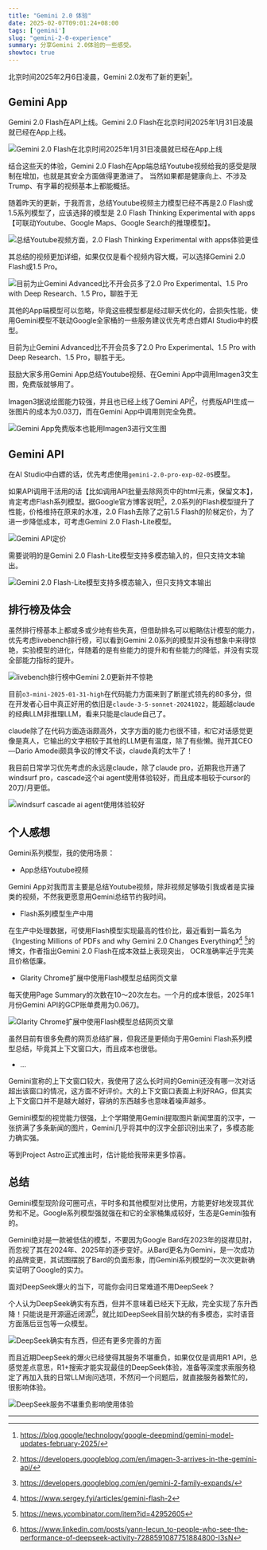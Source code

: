 ```yaml
---
title: "Gemini 2.0 体验"
date: 2025-02-07T09:01:24+08:00
tags: ['gemini']
slug: "gemini-2-0-experience"
summary: 分享Gemini 2.0体验的一些感受。
showtoc: true
---
```


北京时间2025年2月6日凌晨，Gemini 2.0发布了新的更新[^1]。

## Gemini App

Gemini 2.0 Flash在API上线。Gemini 2.0 Flash在北京时间2025年1月31日凌晨就已经在App上线。

![Gemini 2.0 Flash在北京时间2025年1月31日凌晨就已经在App上线](https://cdn.sa.net/2025/02/07/Ts4NeDbJxyviAEQ.webp)

结合这些天的体验，Gemini 2.0 Flash在App端总结Youtube视频给我的感受是限制在增加，也就是其安全方面做得更激进了。
当然如果都是健康向上、不涉及Trump、有字幕的视频基本上都能概括。

随着昨天的更新，于我而言，总结Youtube视频主力模型已经不再是2.0 Flash或1.5系列模型了，应该选择的模型是
2.0 Flash Thinking Experimental with apps【可联动Youtube、Google Maps、Google Search的推理模型】。

![总结Youtube视频方面，2.0 Flash Thinking Experimental with apps体验更佳](https://cdn.sa.net/2025/02/07/yQKMist3mTR6Ckg.webp)

其总结的视频更加详细，如果仅仅是看个视频内容大概，可以选择Gemini 2.0 Flash或1.5 Pro。

![目前为止Gemini Advanced比不开会员多了2.0 Pro Experimental、1.5 Pro with Deep Research、1.5 Pro，聊胜于无](https://cdn.sa.net/2025/02/07/7kxXjfmoFC5MhAB.webp)

其他的App端模型可以忽略，毕竟这些模型都是经过聊天优化的，会损失性能，使用Gemini模型不联动Google全家桶的一些服务建议优先考虑白嫖AI Studio中的模型。

目前为止Gemini Advanced比不开会员多了2.0 Pro Experimental、1.5 Pro with Deep Research、1.5 Pro，聊胜于无。

鼓励大家多用Gemini App总结Youtube视频、在Gemini App中调用Imagen3文生图，免费版就够用了。

Imagen3据说绘图能力较强，并且也已经上线了Gemini API[^2]，付费版API生成一张图片的成本为0.03刀，而在Gemini App中调用则完全免费。

![Gemini App免费版本也能用Imagen3进行文生图](https://cdn.sa.net/2025/02/07/WZC71GUijKXYNvh.webp)

## Gemini API

在AI Studio中白嫖的话，优先考虑使用`gemini-2.0-pro-exp-02-05`模型。

如果API调用干活用的话【比如调用API批量去除网页中的html元素，保留文本】，肯定考虑Flash系列模型。据Google官方博客说明[^3]，2.0系列的Flash模型提升了性能，价格维持在原来的水准，2.0 Flash去除了之前1.5 Flash的阶梯定价，为了进一步降低成本，可考虑Gemini 2.0 Flash-Lite模型。

![Gemini API定价](https://cdn.sa.net/2025/02/07/oStwX2IyWKFjQgl.webp)

需要说明的是Gemini 2.0 Flash-Lite模型支持多模态输入的，但只支持文本输出。

![Gemini 2.0 Flash-Lite模型支持多模态输入，但只支持文本输出](https://cdn.sa.net/2025/02/07/I9Yt3jwqQhNWcUO.webp)

## 排行榜及体会

虽然排行榜基本上都或多或少地有些失真，但借助排名可以粗略估计模型的能力，优先考虑livebench排行榜，可以看到Gemini 2.0系列的模型并没有想象中来得惊艳，实验模型的进化，伴随着的是有些能力的提升和有些能力的降低，并没有实现全部能力指标的提升。

![livebench排行榜中Gemini 2.0更新并不惊艳](https://cdn.sa.net/2025/02/07/WrXCmKbZg6Veojy.webp)

目前`o3-mini-2025-01-31-high`在代码能力方面来到了断崖式领先的80多分，但在开发者心目中真正好用的依旧是`claude-3-5-sonnet-20241022`，能超越claude的经典LLM非推理LLM，看来只能是claude自己了。

claude除了在代码方面造诣颇高外，文字方面的能力也很不错，和它对话感觉更像是真人，它输出的文字相较于其他的LLM更有温度，除了有些懒。抛开其CEO—Dario Amodei颇具争议的博文不谈，claude真的太牛了！

我目前日常学习优先考虑的永远是claude，除了claude pro，近期我也开通了windsurf pro，cascade这个ai agent使用体验较好，而且成本相较于cursor的20刀/月更低。

![windsurf cascade ai agent使用体验较好](https://cdn.sa.net/2025/02/07/Tj1Unk3zNbVORHZ.webp)

## 个人感想

Gemini系列模型，我的使用场景：

- App总结Youtube视频

Gemini App对我而言主要是总结Youtube视频，除非视频足够吸引我或者是实操类的视频，不然我更愿意用Gemini总结节约我时间。

- Flash系列模型生产中用

在生产中处理数据，可使用Flash模型实现最高的性价比，最近看到一篇名为《Ingesting Millions of PDFs and why Gemini 2.0 Changes Everything》[^4] [^5]的博文，作者指出Gemini 2.0 Flash在成本效益上表现突出，
OCR准确率近乎完美且价格低廉。

- Glarity Chrome扩展中使用Flash模型总结网页文章

每天使用Page Summary的次数在10～20次左右。一个月的成本很低，2025年1月份Gemini API的GCP账单费用为0.06刀。

![Glarity Chrome扩展中使用Flash模型总结网页文章](https://cdn.sa.net/2025/02/07/RZMGx8nlzoecTC1.webp)

虽然目前有很多免费的网页总结扩展，但我还是更倾向于用Gemini Flash系列模型总结，毕竟其上下文窗口大，而且成本也很低。

- ...

Gemini宣称的上下文窗口较大，我使用了这么长时间的Gemini还没有哪一次对话超出该窗口的情况，这方面不好评价。大的上下文窗口表面上利好RAG，但其实上下文窗口并不是越大越好，容纳的东西越多也意味着噪声越多。

Gemini模型的视觉能力很强，上个学期使用Gemini提取图片新闻里面的汉字，一张挤满了多条新闻的图片，Gemini几乎将其中的汉字全部识别出来了，多模态能力确实强。

等到Project Astro正式推出时，估计能给我带来更多惊喜。

## 总结

Gemini模型现阶段可圈可点，平时多和其他模型对比使用，方能更好地发现其优势和不足。Google系列模型强就强在和它的全家桶集成较好，生态是Gemini独有的。

Gemini绝对是一款被低估的模型，不要因为Google Bard在2023年的捉襟见肘，而忽视了其在2024年、2025年的逐步变好。从Bard更名为Gemini，是一次成功的品牌变更，其试图摆脱了Bard的负面形象，而Gemini系列模型的一次次更新确实证明了Google的实力。

面对DeepSeek爆火的当下，可能你会问日常难道不用DeepSeek？

个人认为DeepSeek确实有东西，但并不意味着已经天下无敌，完全实现了东升西降！只能说是开源逼近闭源[^6]，就比如DeepSeek目前欠缺的有多模态，实时语音方面落后豆包等一众模型。

![DeepSeek确实有东西，但还有更多完善的方面](https://cdn.sa.net/2025/02/07/eTHBvJga4nuq2df.webp)

而且近期DeepSeek的爆火已经使得其服务不堪重负，如果仅仅是调用R1 API，总感觉差点意思，R1+搜索才能实现最佳的DeepSeek体验，准备等深度求索服务稳定了再加入我的日常LLM询问选项，不然问一个问题后，就直接服务器繁忙的，很影响体验。

![DeepSeek服务不堪重负影响使用体验](https://cdn.sa.net/2025/02/07/1lDFoWfdwLKr2E7.webp)

---

[^1]: https://blog.google/technology/google-deepmind/gemini-model-updates-february-2025/

[^2]: https://developers.googleblog.com/en/imagen-3-arrives-in-the-gemini-api/

[^3]: https://developers.googleblog.com/en/gemini-2-family-expands/

[^4]: https://www.sergey.fyi/articles/gemini-flash-2

[^5]: https://news.ycombinator.com/item?id=42952605

[^6]: https://www.linkedin.com/posts/yann-lecun_to-people-who-see-the-performance-of-deepseek-activity-7288591087751884800-I3sN